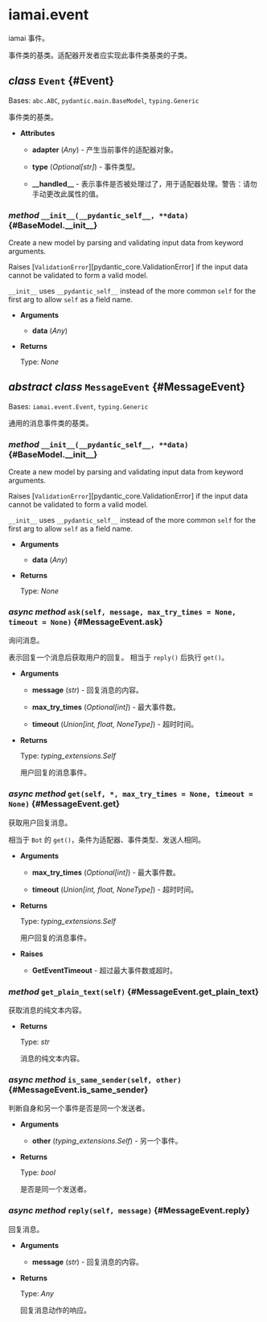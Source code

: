 # iamai.event

iamai 事件。

事件类的基类。适配器开发者应实现此事件类基类的子类。

## _class_ `Event` {#Event}

Bases: `abc.ABC`, `pydantic.main.BaseModel`, `typing.Generic`

事件类的基类。

- **Attributes**

  - **adapter** (_Any_) - 产生当前事件的适配器对象。

  - **type** (_Optional\[str\]_) - 事件类型。

  - **\_\_handled\_\_** - 表示事件是否被处理过了，用于适配器处理。警告：请勿手动更改此属性的值。

### _method_ `__init__(__pydantic_self__, **data)` {#BaseModel.\_\_init\_\_}

Create a new model by parsing and validating input data from keyword arguments.

Raises [`ValidationError`][pydantic_core.ValidationError] if the input data cannot be
validated to form a valid model.

`__init__` uses `__pydantic_self__` instead of the more common `self` for the first arg to
allow `self` as a field name.

- **Arguments**

  - **data** (_Any_)

- **Returns**

  Type: _None_

## _abstract class_ `MessageEvent` {#MessageEvent}

Bases: `iamai.event.Event`, `typing.Generic`

通用的消息事件类的基类。

### _method_ `__init__(__pydantic_self__, **data)` {#BaseModel.\_\_init\_\_}

Create a new model by parsing and validating input data from keyword arguments.

Raises [`ValidationError`][pydantic_core.ValidationError] if the input data cannot be
validated to form a valid model.

`__init__` uses `__pydantic_self__` instead of the more common `self` for the first arg to
allow `self` as a field name.

- **Arguments**

  - **data** (_Any_)

- **Returns**

  Type: _None_

### _async method_ `ask(self, message, max_try_times = None, timeout = None)` {#MessageEvent.ask}

询问消息。

表示回复一个消息后获取用户的回复。
相当于 `reply()` 后执行 `get()`。

- **Arguments**

  - **message** (_str_) - 回复消息的内容。

  - **max\_try\_times** (_Optional\[int\]_) - 最大事件数。

  - **timeout** (_Union\[int, float, NoneType\]_) - 超时时间。

- **Returns**

  Type: _typing\_extensions.Self_

  用户回复的消息事件。

### _async method_ `get(self, *, max_try_times = None, timeout = None)` {#MessageEvent.get}

获取用户回复消息。

相当于 `Bot` 的 `get()`，条件为适配器、事件类型、发送人相同。

- **Arguments**

  - **max\_try\_times** (_Optional\[int\]_) - 最大事件数。

  - **timeout** (_Union\[int, float, NoneType\]_) - 超时时间。

- **Returns**

  Type: _typing\_extensions.Self_

  用户回复的消息事件。

- **Raises**

  - **GetEventTimeout** - 超过最大事件数或超时。

### _method_ `get_plain_text(self)` {#MessageEvent.get\_plain\_text}

获取消息的纯文本内容。

- **Returns**

  Type: _str_

  消息的纯文本内容。

### _async method_ `is_same_sender(self, other)` {#MessageEvent.is\_same\_sender}

判断自身和另一个事件是否是同一个发送者。

- **Arguments**

  - **other** (_typing\_extensions.Self_) - 另一个事件。

- **Returns**

  Type: _bool_

  是否是同一个发送者。

### _async method_ `reply(self, message)` {#MessageEvent.reply}

回复消息。

- **Arguments**

  - **message** (_str_) - 回复消息的内容。

- **Returns**

  Type: _Any_

  回复消息动作的响应。
